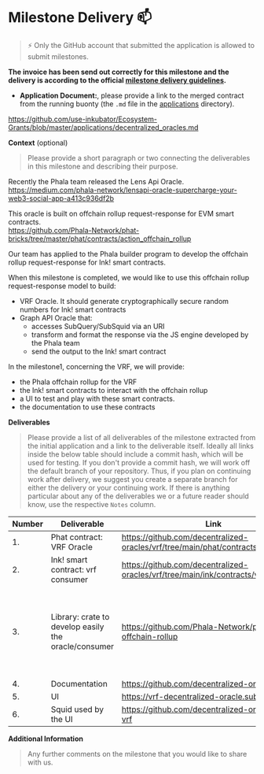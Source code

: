 # Milestone Delivery :mailbox:

> ⚡ Only the GitHub account that submitted the application is allowed to submit milestones.

**The invoice has been send out correctly for this milestone and the delivery is according to the official [milestone delivery guidelines](https://github.com/smart-contract-bounty/Support-Docs/blob/master/milestone-deliverables-guidelines.md).**

* **Application Document:**, please provide a link to the merged contract from the running buonty (the `.md` file in the [applications](https://github.com/smart-contract-bounty/Wasm-Bounty-01/tree/master/applications) directory).

https://github.com/use-inkubator/Ecosystem-Grants/blob/master/applications/decentralized_oracles.md


**Context** (optional)
> Please provide a short paragraph or two connecting the deliverables in this milestone and describing their purpose.

Recently the Phala team released the Lens Api Oracle.  
https://medium.com/phala-network/lensapi-oracle-supercharge-your-web3-social-app-a413c936df2b

This oracle is built on offchain rollup request-response for EVM smart contracts.  
https://github.com/Phala-Network/phat-bricks/tree/master/phat/contracts/action_offchain_rollup

Our team has applied to the Phala builder program to develop the offchain rollup request-response for Ink! smart contracts.

When this milestone is completed, we would like to use this offchain rollup request-response model to build:
- VRF Oracle. It should generate cryptographically secure random numbers for Ink! smart contracts
- Graph API Oracle that:
    - accesses SubQuery/SubSquid via an URI
    - transform and format the response via the JS engine developed by the Phala team
    - send the output to the Ink! smart contract

In the milestone1, concerning the VRF, we will provide:
- the Phala offchain rollup for the VRF
- the Ink! smart contracts to interact with the offchain rollup
- a UI to test and play with these smart contracts.
- the documentation to use these contracts

**Deliverables**
> Please provide a list of all deliverables of the milestone extracted from the initial application and a link to the deliverable itself. Ideally all links inside the below table should include a commit hash, which will be used for testing. If you don't provide a commit hash, we will work off the default branch of your repository. Thus, if you plan on continuing work after delivery, we suggest you create a separate branch for either the delivery or your continuing work.
> If there is anything particular about any of the deliverables we or a future reader should know, use the respective `Notes` column.

| Number | Deliverable                                          | Link                                                                              | Notes                                                           |
|--------|------------------------------------------------------|-----------------------------------------------------------------------------------|-----------------------------------------------------------------|
| 1.     | Phat contract: VRF Oracle                            | https://github.com/decentralized-oracles/vrf/tree/main/phat/contracts/vrf_oracle  | ...                                                             | 
| 2.     | Ink! smart contract: vrf consumer                    | https://github.com/decentralized-oracles/vrf/tree/main/ink/contracts/vrf_consumer | ...                                                             | 
| 3.     | Library: crate to develop easily the oracle/consumer | https://github.com/Phala-Network/phat-offchain-rollup                             | This part has been released in context of Phala Builder Program | 
| 4.     | Documentation                                        | https://github.com/decentralized-oracles/vrf                                      |                                                                 | 
| 5.     | UI                                                   | https://vrf-decentralized-oracle.substrate.fi                                     | ...                                                             |  
| 6.     | Squid used by the UI                                 | https://github.com/decentralized-oracles/squid-vrf                                | ...                                                             |   


**Additional Information**
> Any further comments on the milestone that you would like to share with us.
 